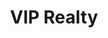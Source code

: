 --- 
title: "VIP Realty" 
site: "www.vip-realty.net" 
town: "Керчь" 
tel: ["+7 978 816 55 37, +38 067 101 07 99"] 
address: "Россия, АР Крым, г. Керчь, ул.Еременко, д.52 , 2 этаж" 
mail: "viprealtykerch@gmail.com" 
--- 